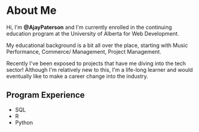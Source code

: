 # About Me
Hi, I'm **@AjayPaterson** and I'm currently enrolled in the continuing education program at the University of Alberta for Web Development. 

My educational background is a bit all over the place, starting with Music Performance, Commerce/ Management, Project Management.  

Recently I've been exposed to projects that have me diving into the tech sector!  Although I'm relatively new to this, I'm a life-long learner and would eventually like to make a career change into the industry.

## Program Experience
- SQL
- R
- Python

